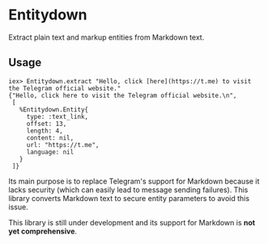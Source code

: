 # Entitydown

Extract plain text and markup entities from Markdown text.

## Usage

```iex
iex> Entitydown.extract "Hello, click [here](https://t.me) to visit the Telegram official website."  
{"Hello, click here to visit the Telegram official website.\n",
 [
   %Entitydown.Entity{
     type: :text_link,
     offset: 13,
     length: 4,
     content: nil,
     url: "https://t.me",
     language: nil
   }
 ]}
```

Its main purpose is to replace Telegram's support for Markdown because it lacks security (which can easily lead to message sending failures). This library converts Markdown text to secure entity parameters to avoid this issue.

This library is still under development and its support for Markdown is **not yet comprehensive**.
